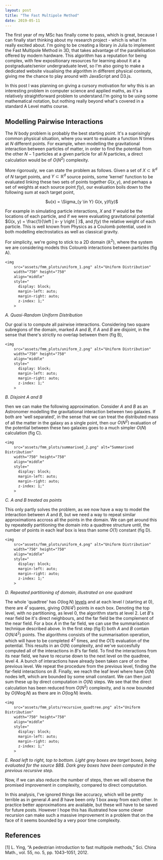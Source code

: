 ```yaml
---
layout: post
title: "The Fast Multipole Method"
date: 2019-05-11
---
```


The first year of my MSc has finally come to pass, which is great, because
I can finally start thinking about my research project -  which is what I'm
really excited about. I'm going to be creating a library in Julia to implement
the Fast Multipole Method in 3D, that takes advantage of the
parallelisation offered by modern hardware. This algorithm has a reputation
for being complex, with few expositionary resources for learning about it at a
postgraduate/senior undergraduate level, so I'm also going to make a
dedicated website visualising the algorithm in different physical contexts,
giving me the chance to play around with JavaScript and D3.js. 

In this post I was planning on giving a cursory motivation for why this is 
an interesting problem in computer science and applied maths, as it's a relatively
straightforward problem to understand.I'm going to be using some mathematical notation,
but nothing really beyond what's covered in a standard A Level maths course.

## Modelling Pairwise Interactions

The $N$ body problem is probably the best starting point. It's a suprisingly
common physical situation, where you want to evaluate a function $N$ times at
$N$ different points. For example, when modelling the gravitational interaction
between particles of matter, in order to find the potential from the other $N-1$
particles at a given particle for all $N$ particles, a direct calculation would
be of $O(N^2)$ complexity.

More rigorously, we can state the problem as follows. Given a set of $X \subset \mathbb{R}^d$
of $N$ target points, and $Y \subset \mathbb{R}^d$ source points, some 'kernel' function
to be evaluated linking these two sets of points together $G(x, y)$, and perhaps a set of
weights at each source point $f(y)$, our evaluation boils down to the following sum at each
target point,


<p style="text-align:center;">$u(x) = \Sigma_{y \in Y} G(x, y)f(y)$</p>

For example in simulating particle interactions, $X$ and $Y$ would be the locations of each
particle, and if we were evaluating gravitational potential 
$G(x, y) = \frac{1}{\left | x- y \right | }$,  and $f(y)$ the relative weight of each particle.
This is well known from Physics as a Coulomb potential, used in both modelling electrostatics
as well as classical gravity. 

For simplicity, we're going to stick to a 2D domain ($\mathbb{R}^2$), where the system we are 
considering models this Coloumb interactions between particles (fig A).

<p style="text-align: center;">

    <img
        src="assets/fmm_plots/uniform_1.png" alt="Uniform Distribution"
        width="750" height="750"
        align="middle"
        style="
          display: block;
          margin-left: auto;
          margin-right: auto;
          z-index: 1;"
        >
<em> A. Quasi-Random Uniform Distribution</em>
</p>



Our goal is to compute all  pairwise interactions. Considering two square
subregions of the domain, marked $A$ and $B$, if $A$ and $B$ are disjoint,
in the sense that there's strictly no overlap between them (fig B),

<p style="text-align: center;">

    <img
        src="assets/fmm_plots/uniform_2.png" alt="Uniform Distribution"
        width="750" height="750"
        align="middle"
        style="
          display: block;
          margin-left: auto;
          margin-right: auto;
          z-index: 1;"
        >
<em> B. Disjoint $A$ and $B$</em>
</p>


then we can make the following approximation. Consider $A$ and $B$ as an
Astronomer modelling the gravitational interaction between two galaxies. 
If both are 'well separated', in the sense that we can treat the distributed 
mass of all the matter in the galaxy as a single point, then our $O(N^2)$ 
evaluation of the potential between these two galaxies goes to a much simpler 
$O(N)$ calculation (fig C).

<p style="text-align: center;">

    <img
        src="assets/fmm_plots/summarised_2.png" alt="Summarised Distribution"
        width="750" height="750"
        align="middle"
        style="
          display: block;
          margin-left: auto;
          margin-right: auto;
          z-index: 1;"
        >
<em> C. $A$ and $B$ treated as points</em>
</p>

This only partly solves the problem, as we now have a way to model the
interaction between $A$ and $B$, but we need a way to repeat similar 
approximations accross all the points in the domain. We can get around this
by repeatedly partitioning the domain into a quadtree structure until, the
number of points in each leaf box is less than some $O(1)$ constant (fig D).

<p style="text-align: center;">

    <img
        src="assets/fmm_plots/uniform_4.png" alt="Uniform Distribution"
        width="750" height="750"
        align="middle"
        style="
          display: block;
          margin-left: auto;
          margin-right: auto;
          z-index: 1;"
        >
<em> D. Repeated partitioning of domain, illustrated on one quadrant</em>
</p>

The whole 'quadtree' has $O(\log N)$ [levels](2018/12/23/datastructures.html)
and at each level $l$ (starting at 0), there are $4^l$ squares, giving $O(N/4^l)$
points in each box. Denoting the top level, with no partitioning, as level 0, the
algorithm starts at level 2. Let $B$'s near field be it's direct neighbours, and the far field
be the complement of the near field. For a box $A$ in the far field, we can use the
summarisation technique described above. In the first step (fig E) both $A$ and $B$ contain
$O(N/4^2)$ points. The algorithms consists of the summarisation operation, 
which will have to be completed $4^2$ times, and the $O(1)$ evaluation of the potential.
This results in an $O(N)$ complexity, and we've succesfully computed all of the interactions 
in $B$'s far field. To find the interactions from
its near field, we have to recurse down to the next level on the quadtree, level 4.
A bunch of interactions have already been taken care of on the previous level.
We repeat the procedure from the previous level, finding the far-field interactions on $B$.
Finally, we reach the leaf level where have $O(N)$ nodes left, which are bounded
by some small constant. We can then just sum these up by direct computation in $O(N)$ steps.
We see that the direct calculation has been reduced from $O(N^2)$ complexity, and is now
bounded by $O(N \log N)$ as there are in $O(\log N)$ levels.


<p style="text-align: center;">

    <img
        src="assets/fmm_plots/recursive_quadtree.png" alt="Uniform Distribution"
        width="750" height="750"
        align="middle"
        style="
          display: block;
          margin-left: auto;
          margin-right: auto;
          z-index: 1;"
        >
<em> 
E. Read left to right, top to bottom. Light grey boxes are target boxes, being
evaluated for the source $B$. Dark grey boxes have been computed in the previous
recursive step.
</em>
</p>

Now, if we can also reduce the number of steps, then we will observe the promised
improvement in complexity, compared to direct computation.

In this analysis, I've ignored things like accuracy, which will be pretty terrible 
as in general $A$ and $B$ have been only 1 box away from each other. In 
practice better approximations are available, but these will have to be saved 
for future posts. However I hope this has illustrated how some clever recursion
can make such a massive improvement in a problem that on the face of it seems bounded
by a very poor time complexity.


## References

[1] L. Ying, “A pedestrian introduction to fast multipole methods,” Sci. China Math., vol. 55, no. 5, pp. 1043–1051, 2012.